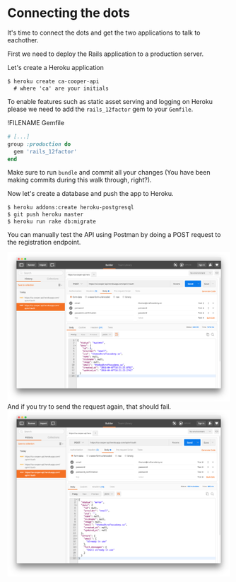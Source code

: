 # Connecting the dots

It's time to connect the dots and get the two applications to talk to eachother. 

First we need to deploy the Rails application to a production server. 

Let's create a Heroku application
```
$ heroku create ca-cooper-api 
  # where 'ca' are your initials
```
To enable features such as static asset serving and logging on Heroku please we need to add the `rails_12factor` gem to your `Gemfile`.

!FILENAME Gemfile
```ruby
# [...]
group :production do
  gem 'rails_12factor'
end
```
Make sure to run `bundle` and commit all your changes (You have been making commits during this walk through, right?).

Now let's create a database and push the app to Heroku.

```
$ heroku addons:create heroku-postgresql
$ git push heroku master
$ heroku run rake db:migrate
```
You can manually test the API using Postman by doing a POST request to the registration endpoint. 

![Register a user](/images/cooper_api_postman_sucess.png)
And if you try to send the request again, that should fail.
![Registration failure](/images/cooper_api_postman_failure.png)










